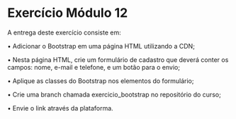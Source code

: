 # Exercício Módulo 12

A entrega deste exercício consiste em:



• Adicionar o Bootstrap em uma página HTML utilizando a CDN;

• Nesta página HTML, crie um formulário de cadastro que deverá conter os campos: nome, e-mail e telefone, e um botão para o envio;

• Aplique as classes do Bootstrap nos elementos do formulário;

• Crie uma branch chamada exercicio_bootstrap no repositório do curso;

• Envie o link através da plataforma. 